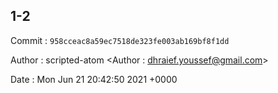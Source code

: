 ## 1-2 

 Commit : `958cceac8a59ec7518de323fe003ab169bf8f1dd`

 Author : scripted-atom <Author : dhraief.youssef@gmail.com> 

 Date 	: Mon Jun 21 20:42:50 2021 +0000 

